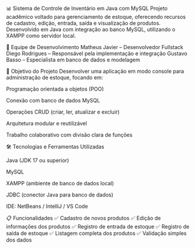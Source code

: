 📊 Sistema de Controle de Inventário em Java com MySQL
Projeto acadêmico voltado para gerenciamento de estoque, oferecendo recursos de cadastro, edição, entrada, saída e visualização de produtos. Desenvolvido em Java com integração ao banco MySQL, utilizando o XAMPP como servidor local.

👥 Equipe de Desenvolvimento
Matheus Javier – Desenvolvedor Fullstack
Diego Rodrigues – Responsável pela implementação e integração
Gustavo Basso – Especialista em banco de dados e modelagem

🎯 Objetivo do Projeto
Desenvolver uma aplicação em modo console para administração de estoque, focando em:

Programação orientada a objetos (POO)

Conexão com banco de dados MySQL

Operações CRUD (criar, ler, atualizar e excluir)

Arquitetura modular e reutilizável

Trabalho colaborativo com divisão clara de funções

🛠️ Tecnologias e Ferramentas Utilizadas

Java (JDK 17 ou superior)

MySQL

XAMPP (ambiente de banco de dados local)

JDBC (conector Java para banco de dados)

IDE: NetBeans / IntelliJ / VS Code

📋 Funcionalidades
✅ Cadastro de novos produtos
✅ Edição de informações dos produtos
✅ Registro de entrada de estoque
✅ Registro de saída de estoque
✅ Listagem completa dos produtos
✅ Validação simples dos dados
